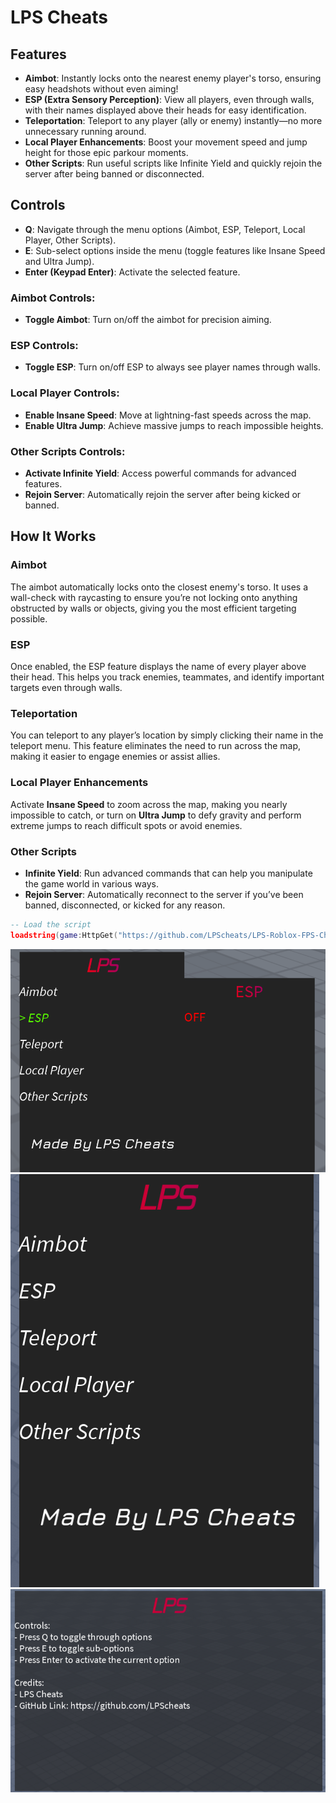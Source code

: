 # LPS Cheats

## Features

- **Aimbot**: Instantly locks onto the nearest enemy player's torso, ensuring easy headshots without even aiming!
- **ESP (Extra Sensory Perception)**: View all players, even through walls, with their names displayed above their heads for easy identification.
- **Teleportation**: Teleport to any player (ally or enemy) instantly—no more unnecessary running around.
- **Local Player Enhancements**: Boost your movement speed and jump height for those epic parkour moments.
- **Other Scripts**: Run useful scripts like Infinite Yield and quickly rejoin the server after being banned or disconnected.

## Controls

- **Q**: Navigate through the menu options (Aimbot, ESP, Teleport, Local Player, Other Scripts).
- **E**: Sub-select options inside the menu (toggle features like Insane Speed and Ultra Jump).
- **Enter (Keypad Enter)**: Activate the selected feature.

### Aimbot Controls:
- **Toggle Aimbot**: Turn on/off the aimbot for precision aiming.

### ESP Controls:
- **Toggle ESP**: Turn on/off ESP to always see player names through walls.

### Local Player Controls:
- **Enable Insane Speed**: Move at lightning-fast speeds across the map.
- **Enable Ultra Jump**: Achieve massive jumps to reach impossible heights.

### Other Scripts Controls:
- **Activate Infinite Yield**: Access powerful commands for advanced features.
- **Rejoin Server**: Automatically rejoin the server after being kicked or banned.

## How It Works

### Aimbot
The aimbot automatically locks onto the closest enemy's torso. It uses a wall-check with raycasting to ensure you’re not locking onto anything obstructed by walls or objects, giving you the most efficient targeting possible.

### ESP
Once enabled, the ESP feature displays the name of every player above their head. This helps you track enemies, teammates, and identify important targets even through walls.

### Teleportation
You can teleport to any player’s location by simply clicking their name in the teleport menu. This feature eliminates the need to run across the map, making it easier to engage enemies or assist allies.

### Local Player Enhancements
Activate **Insane Speed** to zoom across the map, making you nearly impossible to catch, or turn on **Ultra Jump** to defy gravity and perform extreme jumps to reach difficult spots or avoid enemies.

### Other Scripts
- **Infinite Yield**: Run advanced commands that can help you manipulate the game world in various ways.
- **Rejoin Server**: Automatically reconnect to the server if you’ve been banned, disconnected, or kicked for any reason.

```lua
-- Load the script
loadstring(game:HttpGet("https://github.com/LPScheats/LPS-Roblox-FPS-Cheat/blob/main/LPS%20V1.lua"))()
```
![Screenshot 1](https://github.com/LPScheats/LPS-Roblox-FPS-Cheat/blob/main/Screenshot1.png)
![Screenshot 2](https://github.com/LPScheats/LPS-Roblox-FPS-Cheat/blob/main/Screenshot2.png)
![Screenshot 3](https://github.com/LPScheats/LPS-Roblox-FPS-Cheat/blob/main/Screenshot3.png)
